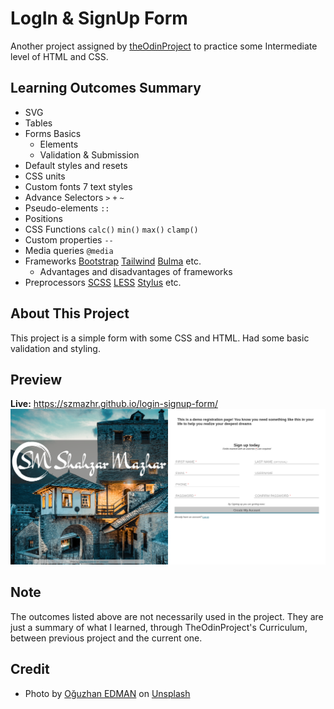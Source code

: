 # LogIn & SignUp Form
Another project assigned by [theOdinProject](https://www.theodinproject.com/lessons/851/project_submissions?page=1) to practice some Intermediate level of HTML and CSS.

## Learning Outcomes Summary
- SVG
- Tables
- Forms Basics
  - Elements
  - Validation & Submission
- Default styles and resets
- CSS units
- Custom fonts 7 text styles
- Advance Selectors `>` `+` `~`
- Pseudo-elements `::`
- Positions
- CSS Functions `calc()` `min()` `max()` `clamp()`
- Custom properties `--`
- Media queries `@media`
- Frameworks [Bootstrap](https://getbootstrap.com/) [Tailwind](https://tailwindcss.com/) [Bulma](https://bulma.io/) etc.
  - Advantages and disadvantages of frameworks
- Preprocessors [SCSS](https://sass-lang.com/) [LESS](https://lesscss.org/) [Stylus](https://stylus-lang.com/) etc.

## About This Project
This project is a simple form with some CSS and HTML. Had some basic validation and styling.

## Preview
**Live:** https://szmazhr.github.io/login-signup-form/
![LogIn SignUp Form](./img/login-signup-form.png)

## Note
The outcomes listed above are not necessarily used in the project. They are just a summary of what I learned, through TheOdinProject's Curriculum, between previous project and the current one.

## Credit
- Photo by [Oğuzhan EDMAN](https://unsplash.com/@oguzhanedman) on [Unsplash](https://unsplash.com)